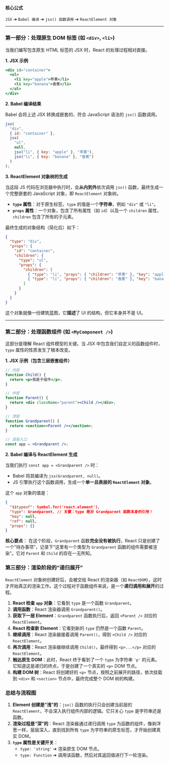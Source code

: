 


#### **核心公式**

`JSX` ➔ `Babel 编译` ➔ `jsx() 函数调用` ➔ `ReactElement 对象`

-----

### **第一部分：处理原生 DOM 标签 (如 `<div>`, `<li>`)**

当我们编写包含原生 HTML 标签的 JSX 时，React 的处理过程相对直接。

**1. JSX 示例**

```jsx
<div id="container">
  <ul>
    <li key="apple">苹果</li>
    <li key="banana">香蕉</li>
  </ul>
</div>
```

**2. Babel 编译结果**

Babel 会将上述 JSX 转换成嵌套的、符合 JavaScript 语法的 `jsx()` 函数调用。

```javascript
jsx(
  "div",
  { id: "container" },
  jsx(
    "ul",
    null,
    jsx("li", { key: "apple" }, "苹果"),
    jsx("li", { key: "banana" }, "香蕉")
  )
);
```

**3. ReactElement 对象树的生成**

当这段 JS 代码在浏览器中执行时，会**从内到外**依次调用 `jsx()` 函数，最终生成一个完整嵌套的 JavaScript 对象，即 `ReactElement` 对象树。

  * **`type` 属性**：对于原生标签，`type` 的值是一个**字符串**，例如 `"div"` 或 `"li"`。
  * **`props` 属性**：一个对象，包含了所有属性（如 `id`）以及一个 `children` 属性，`children` 包含了所有的子元素。

最终生成的对象结构（简化后）如下：

```json
{
  "type": "div",
  "props": {
    "id": "container",
    "children": {
      "type": "ul",
      "props": {
        "children": [
          { "type": "li", "props": { "children": "苹果" }, "key": "apple" },
          { "type": "li", "props": { "children": "香蕉" }, "key": "banana" }
        ]
      }
    }
  }
}
```

这个对象就像一份建筑蓝图，它**描述**了 UI 的结构，但它本身并不是 UI。

-----

### **第二部分：处理函数组件 (如 `<MyComponent />`)**

这部分是理解 React 组件模型的关键。当 JSX 中包含我们自定义的函数组件时，`type` 属性的性质发生了根本改变。

**1. JSX 示例（包含三层嵌套组件）**

```jsx
// 内层
function Child() {
  return <p>我是子组件</p>;
}

// 中层
function Parent() {
  return <div className="parent"><Child /></div>;
}

// 顶层
function Grandparent() {
  return <section><Parent /></section>;
}

// 渲染入口
const app = <Grandparent />;
```

**2. Babel 编译与 ReactElement 生成**

当我们执行 `const app = <Grandparent />` 时：

  * Babel 将其编译为 `jsx(Grandparent, null)`。
  * JS 引擎执行这个函数调用，生成一个**单一且表层的 `ReactElement` 对象**。

这个 `app` 对象的值是：

```json
{
  "$$typeof": Symbol.for('react.element'),
  "type": Grandparent, // 关键：type 是对 Grandparent 函数本身的引用！
  "key": null,
  "ref": null,
  "props": {}
}
```

**核心要点**：
在这个阶段，`Grandparent` 函数**完全没有被执行**。React 只是创建了一个“待办事项”，记录下“这里有一个类型为 `Grandparent` 函数的组件需要被渲染”。它对 `Parent` 和 `Child` 的存在一无所知。

### **第三部分：渲染阶段的“递归展开”**

`ReactElement` 对象树创建好后，会被交给 React 的渲染器（如 `ReactDOM`），这时才开始真正的渲染工作。这个过程对于函数组件来说，是一个**递归调用和展开**的过程。

1.  **React 检查 `app` 对象**：它看到 `type` 是一个函数 `Grandparent`。
2.  **调用函数**：React 渲染器调用 `Grandparent()`。
3.  **获取下一层 Element**：`Grandparent` 函数执行后，返回 `<Parent />` 对应的 `ReactElement`。
4.  **React 检查新 Element**：它看到新的 `type` 仍然是一个函数 `Parent`。
5.  **继续调用**：React 渲染器接着调用 `Parent()`，得到 `<Child />` 对应的 `ReactElement`。
6.  **再次调用**：React 渲染器继续调用 `Child()`，最终得到 `<p>...</p>` 对应的 `ReactElement`。
7.  **触达原生 DOM**：此时，React 终于看到了一个 `type` 为字符串 `'p'` 的元素。它知道这是递归的终点，于是创建了一个真实的 `<p>` DOM 节点。
8.  **构建 DOM 树**：React 将创建好的 `<p>` 节点，按照之前展开的路径，依次挂载到 `<div>` 和 `<section>` 节点中，最终完成整个 DOM 树的构建。

### **总结与流程图**

1.  **Element 创建是“浅”的**：`jsx()` 函数的执行只会创建当前层的 `ReactElement`，不会深入执行组件内部的逻辑。它只关心 `type` 是字符串还是函数。
2.  **渲染过程是“深”的**：React 渲染器通过递归调用 `type` 为函数的组件，像剥洋葱一样，层层深入，直到找到所有 `type` 为字符串的原生标签，才开始创建真实 DOM。
3.  **`type` 属性是关键开关**：
      * `type: 'string'` ➔ 渲染原生 DOM 节点。
      * `type: Function` ➔ 调用该函数，然后对其返回值进行下一轮渲染。


